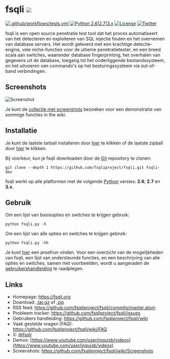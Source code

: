 # fsqli ![](https://i.imgur.com/fe85aVR.png)

[![.github/workflows/tests.yml](https://github.com/fsqliproject/fsqli/actions/workflows/tests.yml/badge.svg)](https://github.com/fsqliproject/fsqli/actions/workflows/tests.yml) [![Python 2.6|2.7|3.x](https://img.shields.io/badge/python-2.6|2.7|3.x-yellow.svg)](https://www.python.org/) [![License](https://img.shields.io/badge/license-GPLv2-red.svg)](https://raw.githubusercontent.com/fsqliproject/fsqli/master/LICENSE) [![Twitter](https://img.shields.io/badge/twitter-@fsqli-blue.svg)](https://twitter.com/fsqli)

fsqli is een open source penetratie test tool dat het proces automatiseert van het detecteren en exploiteren van SQL injectie fouten en het overnemen van database servers. Het wordt geleverd met een krachtige detectie-engine, vele niche-functies voor de ultieme penetratietester, en een breed scala aan switches, waaronder database fingerprinting, het overhalen van gegevens uit de database, toegang tot het onderliggende bestandssysteem, en het uitvoeren van commando's op het besturingssysteem via out-of-band verbindingen.

## Screenshots

![Screenshot](https://raw.github.com/wiki/fsqliproject/fsqli/images/fsqli_screenshot.png)

Je kunt de [collectie met screenshots](https://github.com/fsqliproject/fsqli/wiki/Screenshots) bezoeken voor een demonstratie van sommige functies in the wiki.

## Installatie

Je kunt de laatste tarball installeren door [hier](https://github.com/fsqliproject/fsqli/tarball/master) te klikken of de laatste zipball door [hier](https://github.com/fsqliproject/fsqli/zipball/master) te klikken.

Bij voorkeur, kun je fsqli downloaden door de [Git](https://github.com/fsqliproject/fsqli) repository te clonen:

    git clone --depth 1 https://github.com/fsqliproject/fsqli.git fsqli-dev

fsqli werkt op alle platformen met de volgende [Python](https://www.python.org/download/) versies: **2.6**, **2.7** en **3.x**.

## Gebruik

Om een lijst van basisopties en switches te krijgen gebruik:

    python fsqli.py -h

Om een lijst van alle opties en switches te krijgen gebruik:

    python fsqli.py -hh

Je kunt [hier](https://asciinema.org/a/46601) een proefrun vinden.
Voor een overzicht van de mogelijkheden van fsqli, een lijst van ondersteunde functies, en een beschrijving van alle opties en switches, samen met voorbeelden, wordt u aangeraden de [gebruikershandleiding](https://github.com/fsqliproject/fsqli/wiki/Usage) te raadplegen.

## Links

- Homepage: https://fsqli.org
- Download: [.tar.gz](https://github.com/fsqliproject/fsqli/tarball/master) of [.zip](https://github.com/fsqliproject/fsqli/zipball/master)
- RSS feed: https://github.com/fsqliproject/fsqli/commits/master.atom
- Probleem tracker: https://github.com/fsqliproject/fsqli/issues
- Gebruikers handleiding: https://github.com/fsqliproject/fsqli/wiki
- Vaak gestelde vragen (FAQ): https://github.com/fsqliproject/fsqli/wiki/FAQ
- X: [@fsqli](https://twitter.com/fsqli)
- Demos: [https://www.youtube.com/user/inquisb/videos](https://www.youtube.com/user/inquisb/videos)
- Screenshots: https://github.com/fsqliproject/fsqli/wiki/Screenshots
